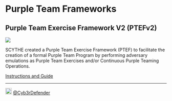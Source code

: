 # Purple Team Frameworks
  
## Purple Team Exercise Framework V2 (PTEFv2)  
  
<img src="https://raw.githubusercontent.com/scythe-io/purple-team-exercise-framework/master/images/PTEF.png">  
  
SCYTHE created a Purple Team Exercise Framework (PTEF) to facilitate the creation of a formal Purple Team Program by performing adversary emulations as Purple Team Exercises and/or Continuous Purple Teaming Operations.  
  
[Instructions and Guide](https://github.com/scythe-io/purple-team-exercise-framework/blob/master/PTEFv2.md)  
  
----  
<img src="https://cdn.cdnlogo.com/logos/t/48/twitter.png" width="20px"> [@Cyb3rDefender](https://twitter.com/Cyb3rDefender)
